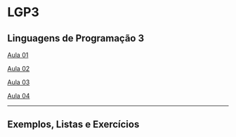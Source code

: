 # LGP3
## Linguagens de Programação 3

[Aula 01](https://github.com/cbeluzo/LGP3/blob/main/Aula%2001.md)

[Aula 02](https://github.com/cbeluzo/LGP3/blob/main/Aula%2002.md)

[Aula 03](https://github.com/cbeluzo/LGP3/blob/main/Aula%2003.md)

[Aula 04](https://github.com/cbeluzo/LGP3/blob/main/Aula%2004.md)

---
## Exemplos, Listas e Exercícios


